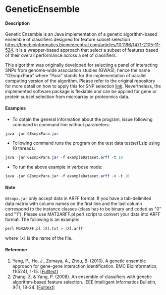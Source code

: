 # GeneticEnsemble

#### Description

Genetic Ensemble is an Java implementation of a genetic algorithm-based ensemble of classifiers designed for feature subset selection https://bmcbioinformatics.biomedcentral.com/articles/10.1186/1471-2105-11-524. It is a wrapper-based approach that select a subset of features based of their overall performance across a set of classifiers.

This algorithm was originally developed for selecting a panel of interacting SNPs from genome-wide association studies (GWAS), hence the name "GEsnpxPara" where "Para" stands for the implementation of parallel computing version of the algorithm. Please refer to the original repository for more detail on how to apply this for SNP selection [link](https://code.google.com/archive/p/genetic-ensemble-snpx/). Nevertheless, the implemented software package is flexiable and can be applied for gene or protein subset selection from microarray or proteomics data.

#### Examples

- To obtain the general information about the program, issue following command in command line without parameters: 

```java
java -jar GEsnpxPara.jar
```

- Following command runs the program on the test data testset1.zip using 10 threads: 

```java
java -jar GEsnpxPara.jar -f exampleDataset.arff -t 10
```

- To run the above example in verbose mode: 

```java
java -jar GEsnpxPara.jar -f exampleDataset.arff -v -t 10
```

#### Note

`GEsnpx.jar` only accept data in ARFF format. If you have a tab-delimited data matrix with column names on the first line and the last column correspond to the instance classes (class has to be binary and coded as "0" and "1"). Please use MAT2ARFF.pl perl script to convert your data into ARFF format. The following is an example:

```perl 
perl MDR2ARFF.pl [X].txt > [X].arff
```

where `[X]` is the name of the file.

#### Reference

1. Yang, P., Ho, J., Zomaya, A., Zhou, B. (2010). A genetic ensemble approach for gene-gene interaction identification. BMC Bioinformatics, 11(524), 1-15. [[Fulltext](https://bmcbioinformatics.biomedcentral.com/articles/10.1186/1471-2105-11-524)]
2. Zhang, Z. & Yang, P. (2008). An ensemble of classifiers with genetic algorithm-based feature selection. IEEE Intelligent Informatics Bulletin, 9(1), 18-24. [[Fulltext](http://dro.deakin.edu.au/eserv/DU:30017964/zhang-anemembleofclassifiers-2008.pdf)]
